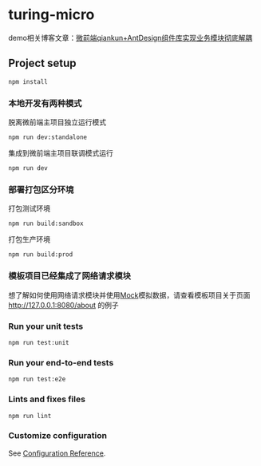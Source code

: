 # turing-micro

demo相关博客文章：[微前端qiankun+AntDesign组件库实现业务模块彻底解耦](https://www.patpat.site/%E5%BC%80%E5%8F%91/%E5%89%8D%E7%AB%AF/%E5%BE%AE%E5%89%8D%E7%AB%AFqiankun-AntDesign%E7%BB%84%E4%BB%B6%E5%BA%93%E5%AE%9E%E7%8E%B0%E4%B8%9A%E5%8A%A1%E6%A8%A1%E5%BD%BB%E5%BA%95%E8%A7%A3%E8%80%A6.html)
## Project setup
```
npm install
```
### 本地开发有两种模式
脱离微前端主项目独立运行模式
```
npm run dev:standalone
```

集成到微前端主项目联调模式运行
```
npm run dev
```

### 部署打包区分环境
打包测试环境
```
npm run build:sandbox
```

打包生产环境
```
npm run build:prod
```

### 模板项目已经集成了网络请求模块
想了解如何使用网络请求模块并使用[Mock](https://github.com/nuysoft/Mock/wiki)模拟数据，请查看模板项目关于页面 http://127.0.0.1:8080/about 的例子

### Run your unit tests
```
npm run test:unit
```

### Run your end-to-end tests
```
npm run test:e2e
```

### Lints and fixes files
```
npm run lint
```

### Customize configuration
See [Configuration Reference](https://cli.vuejs.org/config/).
